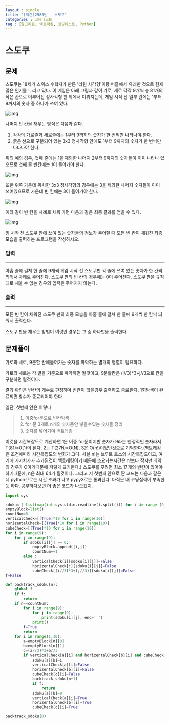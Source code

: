```yaml
---
layout : single
title: "[백준]2580번 - 스도쿠"
categories : 코딩테스트
tag : [알고리즘, 백트래킹, 코딩테스트, Python]
---
```


# 스도쿠

## 문제

스도쿠는 18세기 스위스 수학자가 만든 '라틴 사각형'이랑 퍼즐에서 유래한 것으로 현재 많은 인기를 누리고 있다. 이 게임은 아래 그림과 같이 가로, 세로 각각 9개씩 총 81개의 작은 칸으로 이루어진 정사각형 판 위에서 이뤄지는데, 게임 시작 전 일부 칸에는 1부터 9까지의 숫자 중 하나가 쓰여 있다.

![img](https://upload.acmicpc.net/508363ac-0289-4a92-a639-427b10d66633/-/preview/)

나머지 빈 칸을 채우는 방식은 다음과 같다.

1. 각각의 가로줄과 세로줄에는 1부터 9까지의 숫자가 한 번씩만 나타나야 한다.
2. 굵은 선으로 구분되어 있는 3x3 정사각형 안에도 1부터 9까지의 숫자가 한 번씩만 나타나야 한다.

위의 예의 경우, 첫째 줄에는 1을 제외한 나머지 2부터 9까지의 숫자들이 이미 나타나 있으므로 첫째 줄 빈칸에는 1이 들어가야 한다.

![img](https://upload.acmicpc.net/38e505c6-0452-4a56-b01c-760c85c6909b/-/preview/)

또한 위쪽 가운데 위치한 3x3 정사각형의 경우에는 3을 제외한 나머지 숫자들이 이미 쓰여있으므로 가운데 빈 칸에는 3이 들어가야 한다.

![img](https://upload.acmicpc.net/89873d9d-56ae-44f7-adb2-bd5d7e243016/-/preview/)

이와 같이 빈 칸을 차례로 채워 가면 다음과 같은 최종 결과를 얻을 수 있다.

![img](https://upload.acmicpc.net/fe68d938-770d-46ea-af71-a81076bc3963/-/preview/)

임 시작 전 스도쿠 판에 쓰여 있는 숫자들의 정보가 주어질 때 모든 빈 칸이 채워진 최종 모습을 출력하는 프로그램을 작성하시오.

### 입력

---

아홉 줄에 걸쳐 한 줄에 9개씩 게임 시작 전 스도쿠판 각 줄에 쓰여 있는 숫자가 한 칸씩 띄워서 차례로 주어진다. 스도쿠 판의 빈 칸의 경우에는 0이 주어진다. 스도쿠 판을 규칙대로 채울 수 없는 경우의 입력은 주어지지 않는다.

### 출력

---

모든 빈 칸이 채워진 스도쿠 판의 최종 모습을 아홉 줄에 걸쳐 한 줄에 9개씩 한 칸씩 띄워서 출력한다.

스도쿠 판을 채우는 방법이 여럿인 경우는 그 중 하나만을 출력한다.



## 문제풀이

가로와 세로, 9분할 칸에들어가는 숫자를 파악하는 별개의 행렬이 필요하다.

가로와 세로는 각 열을 기준으로 파악하면 될것이고, 9분할칸은 (i//3)*3+j//3으로 칸을 구분하면 될것이다.

결과 확인은 빈칸의 개수로 판정하며 빈칸이 없을경우 출력하고 종료한다. 1회탐색이 완료되면 함수가 종료되어야 한다

일단, 첫번째 안은 이렇다

> 1. 이중for문으로 빈칸탐색
> 2. for 문 3개로 n개의 숫자동안 넣을수있는 숫자들 정리
> 3. 숫자를 넣어가며 백트래킹 

이것을 시간복잡도로 계산하면 1은 이중 for문이지만 숫자가 9라는 한정적인 숫자라서 T(81)=O(1)이 된다. 2는 T(27N)=O(N), 3은 O(n!)이었던것으로 기억한다.(백트래킹은 조건에따라 시간복잡도의 변화가 크다. 사실 n!는 브루트 포스의 시간복잡도이고, 여기에 가지치가가 추가된것이 백트래킹이기 때문에 소요되는시간은 n!보다 작지만 최악의 경우가 O이기때문에 저렇게 표기한다.) 스도쿠를 푸려면 최소 17개의 빈칸이 있어야 하기때문에, n은 최대 64가 될것이다. 그리고 저 첫번째 안으로 짠 코드는 다음과 같은데 python으로는 시간 초과가 나고 pypy3로는 통과된다. 아직은 내 코딩실력이 부족한듯 하다. 공부하다보면 더 좋은 코드가 나오겠지.

```python
import sys

sdoku= [ list(map(int,sys.stdin.readline().split())) for i in range (9)]
emptyBlock=list()
countNum=0
verticalCheck=[[True]*10 for i in range(10)]
horizentalCheck=[[True]*10 for i in range(10)]
cubeCheck=[[True]*10 for i in range(10)]
for i in range(9):
    for j in range(9):
        if sdoku[i][j] == 0:
            emptyBlock.append([i,j])
            countNum+=1
        else :
            verticalCheck[i][sdoku[i][j]]=False
            horizentalCheck[j][sdoku[i][j]]=False
            cubeCheck[(i//3)*3+(j//3)][sdoku[i][j]]=False
f=False

def backtrack_sdoku(n):
    global f
    if f:
        return
    if n==countNum:
        for i in range(9):
            for j in range(9):
                print(sdoku[i][j], end=' ')
            print()
        f=True
        return
    for i in range(1,10):
        a=emptyBlock[n][0]
        b=emptyBlock[n][1]
        c=(a//3)*3+b//3
        if verticalCheck[a][i] and horizentalCheck[b][i] and cubeCheck[c][i] :
            sdoku[a][b]=i
            verticalCheck[a][i]=False
            horizentalCheck[b][i]=False
            cubeCheck[c][i]=False
            backtrack_sdoku(n+1)
            if f:
                return
            sdoku[a][b]=0
            verticalCheck[a][i]=True
            horizentalCheck[b][i]=True
            cubeCheck[c][i]=True

backtrack_sdoku(0)
```

